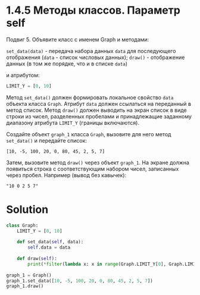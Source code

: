 # 1.4.5 Методы классов. Параметр self

Подвиг 5. Объявите класс с именем Graph и методами:

`set_data(data)` - передача набора данных `data` для последующего отображения (`data` - список числовых данных);
`draw()` - отображение данных (в том же порядке, что и в списке `data`)

и атрибутом:

```python
LIMIT_Y = [0, 10]
```

Метод `set_data()` должен формировать локальное свойство `data` объекта класса `Graph`. Атрибут `data` должен ссылаться
на переданный в метод список. Метод `draw()` должен выводить на экран список в виде строки из чисел, разделенных
пробелами и принадлежащие заданному диапазону атрибута `LIMIT_Y` (границы включаются).

Создайте объект `graph_1` класса `Graph`, вызовите для него метод `set_data()` и передайте список:

```
[10, -5, 100, 20, 0, 80, 45, 2, 5, 7]
```

Затем, вызовите метод `draw()` через объект `graph_1`. На экране должна появиться строка с соответствующим набором
чисел, записанных через пробел. Например (вывод без кавычек):

```
"10 0 2 5 7"
```

# Solution

```python
class Graph:
    LIMIT_Y = [0, 10]
    
    def set_data(self, data):
        self.data = data
    
    def draw(self):
        print(*filter(lambda x: x in range(Graph.LIMIT_Y[0], Graph.LIMIT_Y[1] + 1), self.data))
        
graph_1 = Graph()
graph_1.set_data([10, -5, 100, 20, 0, 80, 45, 2, 5, 7])
graph_1.draw()
```